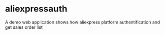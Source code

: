 aliexpressauth
==============

A demo web application shows how aliexpress platform authentification and get sales order list
